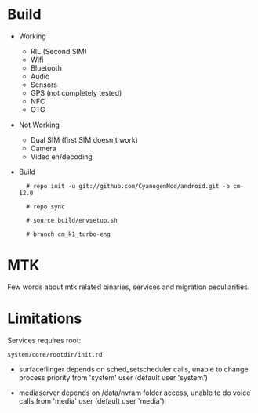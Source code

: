 # Build

* Working
  * RIL (Second SIM)
  * Wifi
  * Bluetooth
  * Audio
  * Sensors
  * GPS (not completely tested)
  * NFC
  * OTG

* Not Working
  * Dual SIM (first SIM doesn't work)
  * Camera
  * Video en/decoding

* Build

        # repo init -u git://github.com/CyanogenMod/android.git -b cm-12.0
        
        # repo sync
        
        # source build/envsetup.sh
        
        # brunch cm_k1_turbo-eng

# MTK

Few words about mtk related binaries, services and migration peculiarities.

# Limitations

Services requires root:

`system/core/rootdir/init.rd`

  * surfaceflinger depends on sched_setscheduler calls, unable to change process priority from 'system' user (default user 'system')

  * mediaserver depends on /data/nvram folder access, unable to do voice calls from 'media' user (default user 'media')
